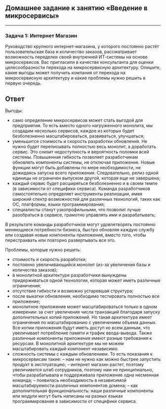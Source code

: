 ## Домашнее задание к занятию «Введение в микросервисы»
-------
### Задача 1: Интернет Магазин
Руководство крупного интернет-магазина, у которого постоянно растёт пользовательская база и количество заказов, рассматривает возможность переделки своей внутренней ИТ-системы на основе микросервисов.
Вас пригласили в качестве консультанта для оценки целесообразности перехода на микросервисную архитектуру.
Опишите, какие выгоды может получить компания от перехода на микросервисную архитектуру и какие проблемы нужно решить в первую очередь.

Ответ
----
Выгоды:
- само определение микросервисов может стать выгодой для предприятия. То есть вместо одного нагруженного монолита, мы создадим несколько сервисов, каждое из которых будет безболезненно масштабироваться, развиваться, улучшаться;
- уменьшится стоимость и скорость разработки обновления. Не нужно будет переписывать полностью весь монолит, а доработать сервис. Это снизит недоступность и вероятность поломки всей системы. Повышенная гибкость позволяет разработчикам обновлять компоненты системы, не отключая приложение. Новые функции могут быть добавлены по мере необходимости, не дожидаясь запуска всего приложения. Следовательно, релиз одной единицы не ограничен выпуском другой, которая еще не завершена;
- каждый сервис будет расширяться безболезненно и в своем темпе (в зависимости от специфики сервиса). Команда разработчиков самостоятельно определяет инструменты реализации, имея широкий спектр возможностей для различных технологий, таких как ОС, платформы, языки программирования;
- специалисты станут узкопрофильными, что позволит лучше разобраться в сервисе, грамотно управлять ими и разрабатывать;

В результате команды разработчиков могут удовлетворять постоянно меняющиеся потребности бизнеса, быстро обновляя каждую службу или создавая новые компоненты приложения, вместо того, чтобы перестраивать или повторно развертывать все это. 

Проблемы, которые нужно решить:
- стоимость и скорость разработки;
- постоянно увеличивающийся монолит (из-за увеличения базы и количества заказов);
- в монолитной архитектуре разработчики вынуждены придерживаться одной технологии, которая может иметь различные ограничения;
- отсутствие гибкости и возможно устаревшая структура;
- после выкатки обновления, необходимо тестировать полностью все приложение;
- монолитное приложение может масштабироваться только в одном измерении: за счет увеличения числа транзакций благодаря запуску дополнительных копий приложений. Но такая архитектура имеет ограничения по масштабированию с увеличением объема данных. Все копии приложения будут иметь доступ ко всем данным, что увеличивает потребление памяти и трафик ввода-вывода. Также различные компоненты приложения имеют разные требования к ресурсам. В монолитной архитектуре мы не можем масштабировать каждый компонент независимо.
- сложность системы с каждым обновлением.
То есть показания к микросервисам такие:
– нам не нужно как можно быстрее запустить продукт в эксплуатацию;
– интернет магазин растет, поэтому увеличивется штаб сотрудников, поэтому нам не принципиально, чтобы разрабатывала и поддерживала приложение одна несменная команда;
– появилась необходимость в независимой масштабируемости различных компонентов домена;
– как дополнительная функциональность: наши различные компоненты или модули могут быть написаны на разных языках программирования в зависимости от специфики сервиса.
